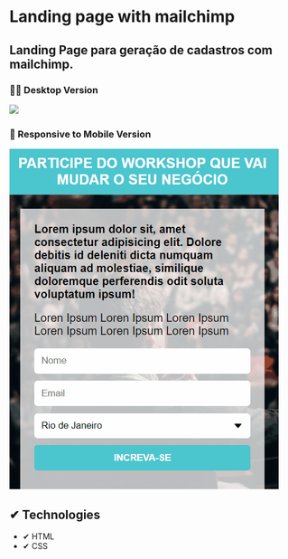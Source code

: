 # Landing page with mailchimp
 ## Landing Page para geração de cadastros com mailchimp.

###  👨‍💻 Desktop Version 
<img src ="./images-github/image-desktop.gif">

###  📱 Responsive to Mobile Version

<img src ="./images-github/image-mobile.gif">

## ✔ Technologies

- ✔ HTML
- ✔ CSS
